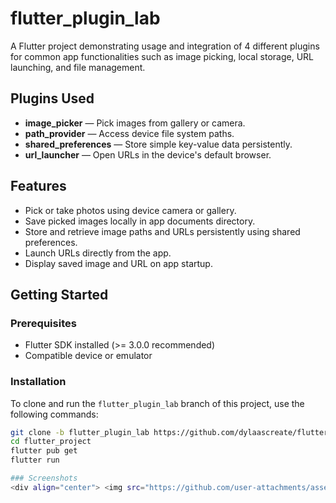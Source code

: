 # flutter_plugin_lab

A Flutter project demonstrating usage and integration of 4 different plugins for common app functionalities such as image picking, local storage, URL launching, and file management.

## Plugins Used

- **image_picker** — Pick images from gallery or camera.
- **path_provider** — Access device file system paths.
- **shared_preferences** — Store simple key-value data persistently.
- **url_launcher** — Open URLs in the device's default browser.

## Features

- Pick or take photos using device camera or gallery.
- Save picked images locally in app documents directory.
- Store and retrieve image paths and URLs persistently using shared preferences.
- Launch URLs directly from the app.
- Display saved image and URL on app startup.

## Getting Started

### Prerequisites

- Flutter SDK installed (>= 3.0.0 recommended)
- Compatible device or emulator

### Installation

To clone and run the `flutter_plugin_lab` branch of this project, use the following commands:

```bash
git clone -b flutter_plugin_lab https://github.com/dylaascreate/flutter-project.git
cd flutter_project
flutter pub get
flutter run

### Screenshots
<div align="center"> <img src="https://github.com/user-attachments/assets/9cc4fbcb-6487-41dd-8e18-64792e7334bf" width="300"/> <img src="https://github.com/user-attachments/assets/faa8158d-4e07-47bb-9fbb-d3711260701b" width="300"/> <img src="https://github.com/user-attachments/assets/1b9449cb-0413-48d3-904e-4c0e57a7d030" width="300"/> <img src="https://github.com/user-attachments/assets/b037a2bd-597f-4ca0-b4e5-6260b69db48a" width="300"/> <img src="https://github.com/user-attachments/assets/77e0428c-d414-4df3-a720-f98b95e38fa2" width="300"/> <img src="https://github.com/user-attachments/assets/2fc249df-c2bc-41f7-b85e-bb54cf9383bd" width="300"/> <img src="https://github.com/user-attachments/assets/4056f76c-5052-4b0c-bc78-4c61b5500f46" width="300"/> <img src="https://github.com/user-attachments/assets/37e91511-a346-4c28-a465-5ef002f742fb" width="300"/> </div>

